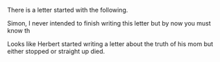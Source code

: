 There is a letter started with the following.

Simon,
I never intended to finish writing this letter but by now you must know th

Looks like Herbert started writing a letter about the truth of his mom but either stopped or straight up died.